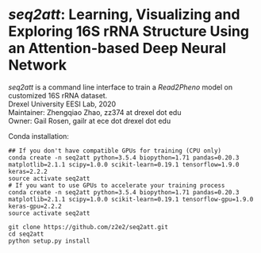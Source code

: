 # *seq2att*: Learning, Visualizing and Exploring 16S rRNA Structure Using an Attention-based Deep Neural Network

*seq2att* is a command line interface to train a *Read2Pheno* model on customized 16S rRNA dataset.          
Drexel University EESI Lab, 2020        
Maintainer: Zhengqiao Zhao, zz374 at drexel dot edu        
Owner: Gail Rosen, gailr at ece dot drexel dot edu        

Conda installation:
```
## If you don't have compatible GPUs for training (CPU only) 
conda create -n seq2att python=3.5.4 biopython=1.71 pandas=0.20.3 matplotlib=2.1.1 scipy=1.0.0 scikit-learn=0.19.1 tensorflow=1.9.0 keras=2.2.2
source activate seq2att
# If you want to use GPUs to accelerate your training process
conda create -n seq2att python=3.5.4 biopython=1.71 pandas=0.20.3 matplotlib=2.1.1 scipy=1.0.0 scikit-learn=0.19.1 tensorflow-gpu=1.9.0 keras-gpu=2.2.2
source activate seq2att

git clone https://github.com/z2e2/seq2att.git
cd seq2att
python setup.py install
```
